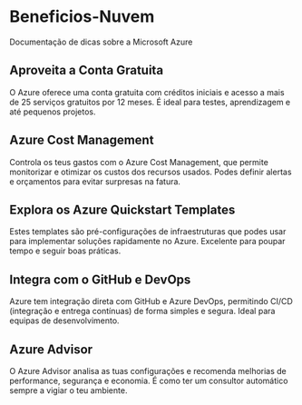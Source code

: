 # Beneficios-Nuvem
Documentação de dicas sobre a Microsoft Azure


## Aproveita a Conta Gratuita
O Azure oferece uma conta gratuita com créditos iniciais e acesso a mais de 25 serviços gratuitos por 12 meses. É ideal para testes, aprendizagem e até pequenos projetos.

## Azure Cost Management
Controla os teus gastos com o Azure Cost Management, que permite monitorizar e otimizar os custos dos recursos usados. Podes definir alertas e orçamentos para evitar surpresas na fatura.

## Explora os Azure Quickstart Templates
Estes templates são pré-configurações de infraestruturas que podes usar para implementar soluções rapidamente no Azure. Excelente para poupar tempo e seguir boas práticas.

## Integra com o GitHub e DevOps
Azure tem integração direta com GitHub e Azure DevOps, permitindo CI/CD (integração e entrega contínuas) de forma simples e segura. Ideal para equipas de desenvolvimento.

## Azure Advisor
O Azure Advisor analisa as tuas configurações e recomenda melhorias de performance, segurança e economia. É como ter um consultor automático sempre a vigiar o teu ambiente.
